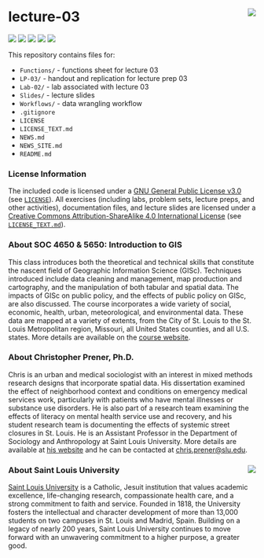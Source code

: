 lecture-03 <img src="https://slu-soc5650.github.io/images/logo.png" align="right" />
===========================================================
[![](https://img.shields.io/badge/semester-spring%202018-orange.svg)](https://github.com/slu-soc5650/lecture-03)
[![](https://img.shields.io/badge/release-updated-brightgreen.svg)](https://github.com/slu-soc5650/lecture-03)
[![](https://img.shields.io/github/release/slu-soc5650/lecture-03.svg?label=version)](https://github.com/slu-soc5650/lecture-03/releases)
[![](https://img.shields.io/github/last-commit/slu-soc5650/lecture-03.svg)](https://github.com/slu-soc5650/lecture-03/commits/master)
[![](https://img.shields.io/github/repo-size/slu-soc5650/lecture-03.svg)](https://github.com/slu-soc5650/lecture-03)

This repository contains files for:
-   `Functions/` - functions sheet for lecture 03
-   `LP-03/` - handout and replication for lecture prep 03
-   `Lab-02/` - lab associated with lecture 03
-   `Slides/` - lecture slides
-   `Workflows/` - data wrangling workflow
-   `.gitignore`
-   `LICENSE`
-   `LICENSE_TEXT.md`
-   `NEWS.md`
-   `NEWS_SITE.md`
-   `README.md`

### License Information
The included code is licensed under a [GNU General Public License v3.0](https://www.gnu.org/licenses/gpl-3.0.en.html) (see [`LICENSE`](LICENSE)). All exercises (including labs, problem sets, lecture preps, and other activities), documentation files, and lecture slides are licensed under a [Creative Commons Attribution-ShareAlike 4.0 International License](https://creativecommons.org/licenses/by-sa/4.0/) (see [`LICENSE_TEXT.md`](LICENSE_TEXT.md)).

### About SOC 4650 & 5650: Introduction to GIS
This class introduces both the theoretical and technical skills that constitute the nascent field of Geographic Information Science (GISc). Techniques introduced include data cleaning and management, map production and cartography, and the manipulation of both tabular and spatial data. The impacts of GISc on public policy, and the effects of public policy on GISc, are also discussed. The course incorporates a wide variety of social, economic, health, urban, meteorological, and environmental data. These data are mapped at a variety of extents, from the City of St. Louis to the St. Louis Metropolitan region, Missouri, all United States counties, and all U.S. states. More details are available on the [course website](https://slu-soc5650.github.io).

### About Christopher Prener, Ph.D.
Chris is an urban and medical sociologist with an interest in mixed methods research designs that incorporate spatial data. His dissertation examined the effect of neighborhood context and conditions on emergency medical services work, particularly with patients who have mental illnesses or substance use disorders. He is also part of a research team examining the effects of literacy on mental health service use and recovery, and his student research team is documenting the effects of systemic street closures in St. Louis. He is an Assistant Professor in the Department of Sociology and Anthropology at Saint Louis University. More details are available at [his website](https://chris-prener.github.io) and he can be contacted at [chris.prener@slu.edu](mailto:chris.prener@slu.edu).

### About Saint Louis University <img src="https://slu-soc5650.github.io/images/sluLogo.png" align="right" />
[Saint Louis University](http://wwww.slu.edu) is a Catholic, Jesuit institution that values academic excellence, life-changing research, compassionate health care, and a strong commitment to faith and service. Founded in 1818, the University fosters the intellectual and character development of more than 13,000 students on two campuses in St. Louis and Madrid, Spain. Building on a legacy of nearly 200 years, Saint Louis University continues to move forward with an unwavering commitment to a higher purpose, a greater good.
